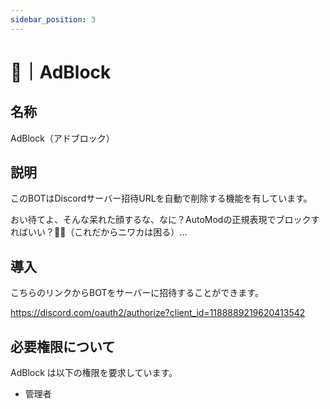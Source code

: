 ```yaml
---
sidebar_position: 3
---
```


# 🤖｜AdBlock

## 名称

AdBlock（アドブロック）

## 説明

このBOTはDiscordサーバー招待URLを自動で削除する機能を有しています。

おい待てよ、そんな呆れた顔するな、なに？AutoModの正規表現でブロックすればいい？😮‍💨（これだからニワカは困る）...

## 導入

こちらのリンクからBOTをサーバーに招待することができます。

https://discord.com/oauth2/authorize?client_id=1188889219620413542

## 必要権限について

AdBlock は以下の権限を要求しています。

- 管理者
